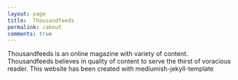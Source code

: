 ```yaml
---
layout: page
title:  Thousandfeeds
permalink: /about
comments: true
---
```


<div class="row justify-content-between">
<div class="col-md-8 pr-5">

<p>Thousandfeeds is an online magazine with variety of content. Thousandfeeds believes in quality of content to serve the thirst of voracious reader.
This website has been created with mediumish-jekyll-template</p>


</div>
</div>
